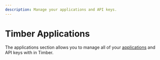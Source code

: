 ```yaml
---
description: Manage your applications and API keys.
---
```

# Timber Applications

The applications section allows you to manage all of your [applications](/concepts/applications) and API keys with in Timber.

